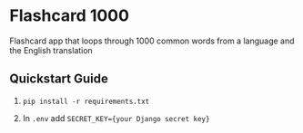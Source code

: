 # Flashcard 1000
Flashcard app that loops through 1000 common words from a language and the English translation

## Quickstart Guide
1.  ```
    pip install -r requirements.txt
    ```
2. In ``.env`` add ``SECRET_KEY={your Django secret key}``
